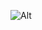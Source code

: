 ![Alt](https://repobeats.axiom.co/api/embed/9e0024630dfce4fd8fad618488797a2692a0eb97.svg "Repobeats analytics image")
